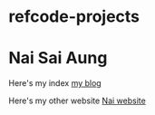 # refcode-projects
# Nai Sai Aung

Here's my index [my blog](./blog)

Here's my other website [Nai website](https://nai-aung26.github.io/Nai/index.html)
